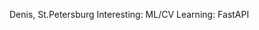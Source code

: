 Denis, St.Petersburg
Interesting: ML/CV
Learning: FastAPI


<!---
IvDen/IvDen is a ✨ special ✨ repository because its `README.md` (this file) appears on your GitHub profile.
You can click the Preview link to take a look at your changes.
--->
